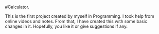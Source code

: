 
#Calculator.

This is the first project created by myself in Programming. I took help from online videos and notes. From that, I have created this with some basic changes in it. 
Hopefully, you like it or give suggestions if any.
